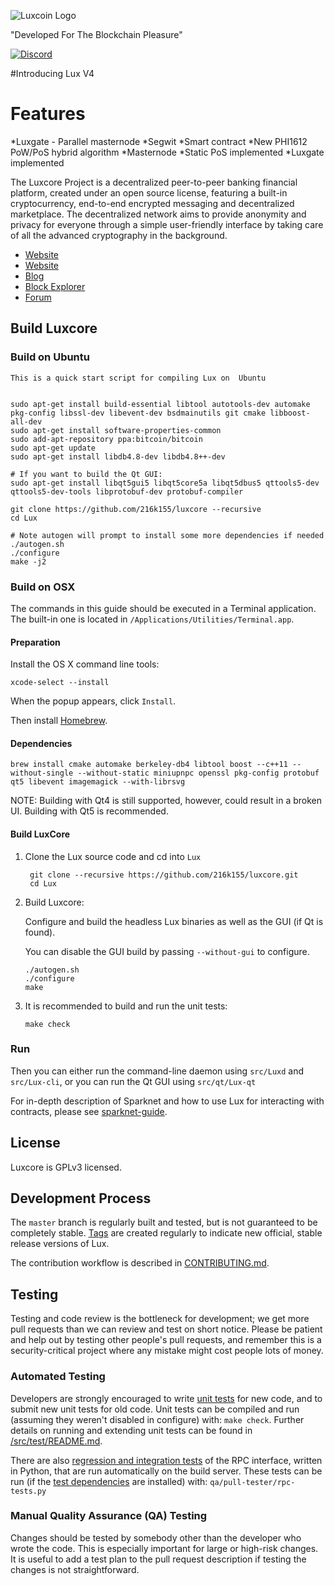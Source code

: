 ![Luxcoin Logo](https://i.imgur.com/NGH5SmR.png)

"Developed For The Blockchain Pleasure" 

[![Discord](https://discord.gg/27xFP5Y)](https://discord.gg/27xFP5Y)

#Introducing Lux V4 

Features
=============

*Luxgate - Parallel masternode 
*Segwit
*Smart contract 
*New PHI1612 PoW/PoS hybrid algorithm
*Masternode
*Static PoS implemented
*Luxgate implemented

The Luxcore Project  is a decentralized peer-to-peer banking financial platform, created under an open source license, featuring a built-in cryptocurrency, end-to-end encrypted messaging and decentralized marketplace. The decentralized network aims to provide anonymity and privacy for everyone through a simple user-friendly interface by taking care of all the advanced cryptography in the background. 

* [Website](https://luxcore.io)
* [Website](https://luxcoin.tech)
* [Blog](https://reddit.com/r/LUXCoin)
* [Block Explorer](https://explorer.luxcoin.xyz/)
* [Forum](https://bitcointalk.org/index.php?topic=2254046.0)

Build Luxcore
----------
### Build on Ubuntu

    This is a quick start script for compiling Lux on  Ubuntu


    sudo apt-get install build-essential libtool autotools-dev automake pkg-config libssl-dev libevent-dev bsdmainutils git cmake libboost-all-dev
    sudo apt-get install software-properties-common
    sudo add-apt-repository ppa:bitcoin/bitcoin
    sudo apt-get update
    sudo apt-get install libdb4.8-dev libdb4.8++-dev

    # If you want to build the Qt GUI:
    sudo apt-get install libqt5gui5 libqt5core5a libqt5dbus5 qttools5-dev qttools5-dev-tools libprotobuf-dev protobuf-compiler

    git clone https://github.com/216k155/luxcore --recursive
    cd Lux

    # Note autogen will prompt to install some more dependencies if needed
    ./autogen.sh
    ./configure 
    make -j2

### Build on OSX

The commands in this guide should be executed in a Terminal application.
The built-in one is located in `/Applications/Utilities/Terminal.app`.

#### Preparation

Install the OS X command line tools:

`xcode-select --install`

When the popup appears, click `Install`.

Then install [Homebrew](https://brew.sh).

#### Dependencies

    brew install cmake automake berkeley-db4 libtool boost --c++11 --without-single --without-static miniupnpc openssl pkg-config protobuf qt5 libevent imagemagick --with-librsvg

NOTE: Building with Qt4 is still supported, however, could result in a broken UI. Building with Qt5 is recommended.

#### Build LuxCore

1. Clone the Lux source code and cd into `Lux`

        git clone --recursive https://github.com/216k155/luxcore.git
        cd Lux

2.  Build Luxcore:

    Configure and build the headless Lux binaries as well as the GUI (if Qt is found).

    You can disable the GUI build by passing `--without-gui` to configure.

        ./autogen.sh
        ./configure
        make

3.  It is recommended to build and run the unit tests:

        make check

### Run

Then you can either run the command-line daemon using `src/Luxd` and `src/Lux-cli`, or you can run the Qt GUI using `src/qt/Lux-qt`

For in-depth description of Sparknet and how to use Lux for interacting with contracts, please see [sparknet-guide](doc/sparknet-guide.md).

License
-------

Luxcore is GPLv3 licensed.

Development Process
-------------------

The `master` branch is regularly built and tested, but is not guaranteed to be
completely stable. [Tags](https://github.com/216k155/luxcore/tags) are created
regularly to indicate new official, stable release versions of Lux.

The contribution workflow is described in [CONTRIBUTING.md](CONTRIBUTING.md).


Testing
-------

Testing and code review is the bottleneck for development; we get more pull
requests than we can review and test on short notice. Please be patient and help out by testing
other people's pull requests, and remember this is a security-critical project where any mistake might cost people
lots of money.

### Automated Testing

Developers are strongly encouraged to write [unit tests](src/test/README.md) for new code, and to
submit new unit tests for old code. Unit tests can be compiled and run
(assuming they weren't disabled in configure) with: `make check`. Further details on running
and extending unit tests can be found in [/src/test/README.md](/src/test/README.md).

There are also [regression and integration tests](/qa) of the RPC interface, written
in Python, that are run automatically on the build server.
These tests can be run (if the [test dependencies](/qa) are installed) with: `qa/pull-tester/rpc-tests.py`

### Manual Quality Assurance (QA) Testing

Changes should be tested by somebody other than the developer who wrote the
code. This is especially important for large or high-risk changes. It is useful
to add a test plan to the pull request description if testing the changes is
not straightforward.
